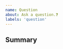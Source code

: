 ```yaml
---
name: Question
about: Ask a question.❓
labels: 'question'
---
```


## Summary

<!-- What do you need help with? -->

<!---
❗️❗️ Also, please consider donating (https://www.patreon.com/lacymorrow) ❗️❗️

Donations will ensure the following:

🔨 Long term maintenance of the project
🛣 Progress on the roadmap
🐛 Quick responses to bug reports and help requests
 -->
